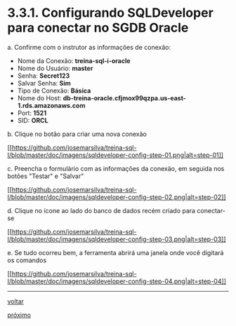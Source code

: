 #  3.3.1. Configurando SQLDeveloper para conectar no SGDB Oracle

a. Confirme com o instrutor as informações de conexão:

  * Nome da Conexão: **treina-sql-i-oracle**
  * Nome do Usuário: **master**
  * Senha: **Secret123**
  * Salvar Senha: **Sim**
  * Tipo de Conexão: **Básica**
  * Nome do Host: **db-treina-oracle.cfjmox99qzpa.us-east-1.rds.amazonaws.com**
  * Port: **1521**
  * SID: **ORCL**

b. Clique no botão para criar uma nova conexão 

[[https://github.com/josemarsilva/treina-sql-I/blob/master/doc/imagens/sqldeveloper-config-step-01.png|alt=step-01]]

c. Preencha o formulário com as informações da conexão, em seguida nos botões "Testar" e "Salvar"

[[https://github.com/josemarsilva/treina-sql-I/blob/master/doc/imagens/sqldeveloper-config-step-02.png|alt=step-02]]

d. Clique no ícone ao lado do banco de dados recém criado para conectar-se

[[https://github.com/josemarsilva/treina-sql-I/blob/master/doc/imagens/sqldeveloper-config-step-03.png|alt=step-03]]

e. Se tudo ocorreu bem, a ferramenta abrirá uma janela onde você digitará os comandos

[[https://github.com/josemarsilva/treina-sql-I/blob/master/doc/imagens/sqldeveloper-config-step-04.png|alt=step-04]]


***
[voltar](https://github.com/josemarsilva/treina-sql-I/wiki/3.-Comandos-SQL)

[próximo](https://github.com/josemarsilva/treina-sql-I/wiki/3.3.2.-Configurando-SQLServer-Management-Studio-para-conectar-no-SGDB-SQLServer)

